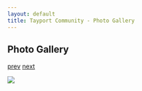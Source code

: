 ```yaml
---
layout: default
title: Tayport Community - Photo Gallery
---
```

## Photo Gallery

[prev](http://tayport.org.uk/photo/259) [next](http://tayport.org.uk/photo/261)

![ ](http://tayport.org.uk/media/260.jpg " ")

